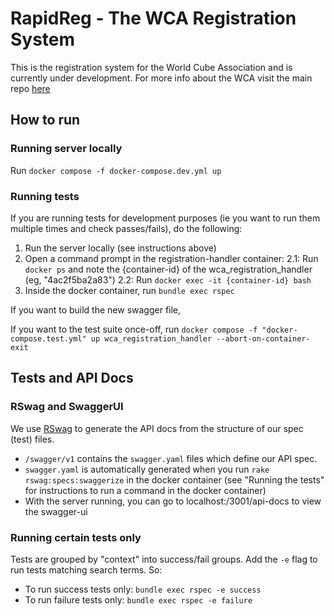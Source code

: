 # RapidReg - The WCA Registration System

This is the registration system for the World Cube Association and is currently
under development. For more info about the WCA visit the main repo [here](https://github.com/thewca/worldcubeassociation.org)

## How to run

### Running server locally
Run  `docker compose -f docker-compose.dev.yml up`

### Running tests

If you are running tests for development purposes (ie you want to run them multiple times and check passes/fails), do the following:
1. Run the server locally (see instructions above)
2. Open a command prompt in the registration-handler container:
    2.1: Run `docker ps` and note the {container-id} of the wca_registration_handler (eg, "4ac2f5ba2a83")
    2.2: Run `docker exec -it {container-id} bash`
3. Inside the docker container, run `bundle exec rspec`

If you want to build the new swagger file, 

If you want to the test suite once-off, run `docker compose -f "docker-compose.test.yml" up wca_registration_handler --abort-on-container-exit`

## Tests and API Docs

### RSwag and SwaggerUI

We use [RSwag](https://github.com/rswag/RSwag) to generate the API docs from the structure of our spec (test) files.
- `/swagger/v1` contains the `swagger.yaml` files which define our API spec.
- `swagger.yaml` is automatically generated when you run `rake rswag:specs:swaggerize` in the docker container (see "Running the tests" for instructions to run a command in the docker container)
- With the server running, you can go to localhost:/3001/api-docs to view the swagger-ui

### Running certain tests only

Tests are grouped by "context" into success/fail groups. Add the `-e` flag to run tests matching search terms. So:
- To run success tests only: `bundle exec rspec -e success`
- To run failure tests only: `bundle exec rspec -e failure`
